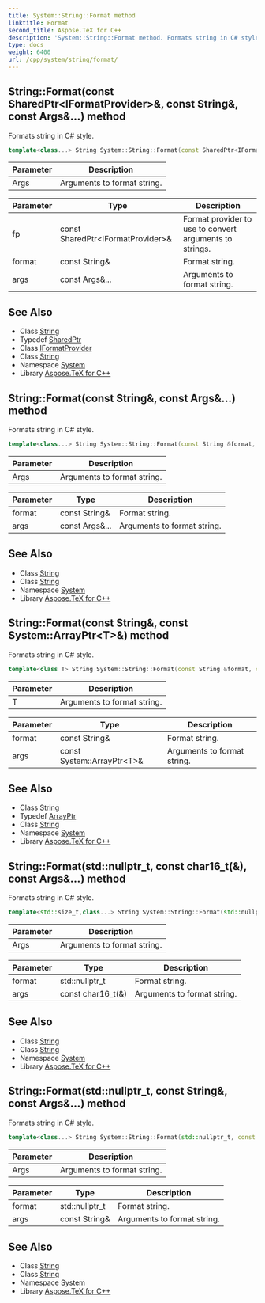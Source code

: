 ```yaml
---
title: System::String::Format method
linktitle: Format
second_title: Aspose.TeX for C++
description: 'System::String::Format method. Formats string in C# style in C++.'
type: docs
weight: 6400
url: /cpp/system/string/format/
---
```

## String::Format(const SharedPtr\<IFormatProvider\>\&, const String\&, const Args\&...) method


Formats string in C# style.

```cpp
template<class...> String System::String::Format(const SharedPtr<IFormatProvider> &fp, const String &format, const Args &... args)
```


| Parameter | Description |
| --- | --- |
| Args | Arguments to format string. |

| Parameter | Type | Description |
| --- | --- | --- |
| fp | const SharedPtr\<IFormatProvider\>\& | Format provider to use to convert arguments to strings. |
| format | const String\& | Format string. |
| args | const Args\&... | Arguments to format string. |

## See Also

* Class [String](../)
* Typedef [SharedPtr](../../sharedptr/)
* Class [IFormatProvider](../../iformatprovider/)
* Class [String](../)
* Namespace [System](../../)
* Library [Aspose.TeX for C++](../../../)
## String::Format(const String\&, const Args\&...) method


Formats string in C# style.

```cpp
template<class...> String System::String::Format(const String &format, const Args &... args)
```


| Parameter | Description |
| --- | --- |
| Args | Arguments to format string. |

| Parameter | Type | Description |
| --- | --- | --- |
| format | const String\& | Format string. |
| args | const Args\&... | Arguments to format string. |

## See Also

* Class [String](../)
* Class [String](../)
* Namespace [System](../../)
* Library [Aspose.TeX for C++](../../../)
## String::Format(const String\&, const System::ArrayPtr\<T\>\&) method


Formats string in C# style.

```cpp
template<class T> String System::String::Format(const String &format, const System::ArrayPtr<T> &args)
```


| Parameter | Description |
| --- | --- |
| T | Arguments to format string. |

| Parameter | Type | Description |
| --- | --- | --- |
| format | const String\& | Format string. |
| args | const System::ArrayPtr\<T\>\& | Arguments to format string. |

## See Also

* Class [String](../)
* Typedef [ArrayPtr](../../arrayptr/)
* Class [String](../)
* Namespace [System](../../)
* Library [Aspose.TeX for C++](../../../)
## String::Format(std::nullptr_t, const char16_t(&), const Args\&...) method


Formats string in C# style.

```cpp
template<std::size_t,class...> String System::String::Format(std::nullptr_t, const char16_t(&format)[N], const Args &... args)
```


| Parameter | Description |
| --- | --- |
| Args | Arguments to format string. |

| Parameter | Type | Description |
| --- | --- | --- |
| format | std::nullptr_t | Format string. |
| args | const char16_t(&) | Arguments to format string. |

## See Also

* Class [String](../)
* Class [String](../)
* Namespace [System](../../)
* Library [Aspose.TeX for C++](../../../)
## String::Format(std::nullptr_t, const String\&, const Args\&...) method


Formats string in C# style.

```cpp
template<class...> String System::String::Format(std::nullptr_t, const String &format, const Args &... args)
```


| Parameter | Description |
| --- | --- |
| Args | Arguments to format string. |

| Parameter | Type | Description |
| --- | --- | --- |
| format | std::nullptr_t | Format string. |
| args | const String\& | Arguments to format string. |

## See Also

* Class [String](../)
* Class [String](../)
* Namespace [System](../../)
* Library [Aspose.TeX for C++](../../../)
